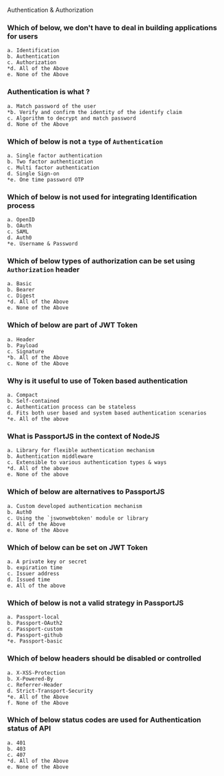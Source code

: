 Authentication & Authorization

### Which of below, we don't have to deal in building applications for users

    a. Identification
    b. Authentication
    c. Authorization
    *d. All of the Above
    e. None of the Above

### Authentication is what ?

	a. Match password of the user
	*b. Verify and confirm the identity of the identify claim
	c. Algorithm to decrypt and match password
	d. None of the Above

### Which of below is not a `type` of `Authentication`

	a. Single factor authentication
	b. Two factor authentication
	c. Multi factor authentication
	d. Single Sign-on
	*e. One time password OTP

### Which of below is not used for integrating Identification process

	a. OpenID
	b. OAuth
	c. SAML
	d. Auth0
	*e. Username & Password

### Which of below types of authorization can be set using `Authorization` header

	a. Basic
	b. Bearer
	c. Digest
	*d. All of the Above
	e. None of the Above

### Which of below are part of JWT Token

	a. Header
	b. Payload
	c. Signature
	*b. All of the Above
	c. None of the Above
	
### Why is it useful to use of Token based authentication

	a. Compact
	b. Self-contained
	c. Authentication process can be stateless
	d. Fits both user based and system based authentication scenarios
	*e. All of the above
	

### What is PassportJS in the context of NodeJS

	a. Library for flexible authentication mechanism
	b. Authentication middleware
	c. Extensible to various authentication types & ways
	*d. All of the above
	e. None of the above
	
### Which of below are alternatives to PassportJS

	a. Custom developed authentication mechanism
	b. Auth0
	c. Using the `jswonwebtoken' module or library
	d. All of the Above
	e. None of the Above

### Which of below can be set on JWT Token

	a. A private key or secret
	b. expiration time
	c. Issuer address
	d. Issued time
	e. All of the above

### Which of below is not a valid strategy in PassportJS

	a. Passport-local
	b. Passport-OAuth2
	c. Passport-custom
	d. Passport-github
	*e. Passport-basic
	
### Which of below headers should be disabled or controlled

	a. X-XSS-Protection
	b. X-Powered-By
	c. Referrer-Header
	d. Strict-Transport-Security
	*e. All of the Above
	f. None of the Above
	
### Which of below status codes are used for Authentication status of API

	a. 401
	b. 403
	c. 407
	*d. All of the Above
	e. None of the Above
